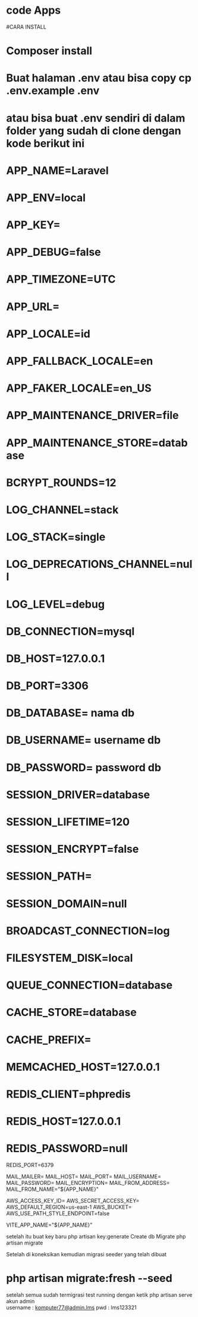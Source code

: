 # code Apps 

  #CARA INSTALL 


# Composer install 
# Buat halaman .env atau bisa copy cp .env.example .env
# atau bisa buat .env sendiri  di dalam folder yang sudah di clone dengan kode berikut ini 
 # APP_NAME=Laravel
 # APP_ENV=local
 # APP_KEY=
 # APP_DEBUG=false
 # APP_TIMEZONE=UTC
 # APP_URL=

 # APP_LOCALE=id
 # APP_FALLBACK_LOCALE=en
 # APP_FAKER_LOCALE=en_US

 # APP_MAINTENANCE_DRIVER=file
 # APP_MAINTENANCE_STORE=database

 # BCRYPT_ROUNDS=12

 # LOG_CHANNEL=stack
 # LOG_STACK=single
 # LOG_DEPRECATIONS_CHANNEL=null
 # LOG_LEVEL=debug

 # DB_CONNECTION=mysql
 # DB_HOST=127.0.0.1
 # DB_PORT=3306
 # DB_DATABASE= nama db
 # DB_USERNAME= username db
 # DB_PASSWORD= password db

 # SESSION_DRIVER=database
 # SESSION_LIFETIME=120
 # SESSION_ENCRYPT=false
 # SESSION_PATH=
 # SESSION_DOMAIN=null

 # BROADCAST_CONNECTION=log
 # FILESYSTEM_DISK=local
 # QUEUE_CONNECTION=database

 # CACHE_STORE=database
# CACHE_PREFIX=

# MEMCACHED_HOST=127.0.0.1

# REDIS_CLIENT=phpredis
# REDIS_HOST=127.0.0.1
# REDIS_PASSWORD=null
REDIS_PORT=6379

MAIL_MAILER=
MAIL_HOST=
MAIL_PORT=
MAIL_USERNAME=
MAIL_PASSWORD=
MAIL_ENCRYPTION=
MAIL_FROM_ADDRESS= 
MAIL_FROM_NAME="${APP_NAME}"

AWS_ACCESS_KEY_ID=
AWS_SECRET_ACCESS_KEY=
AWS_DEFAULT_REGION=us-east-1
AWS_BUCKET=
AWS_USE_PATH_STYLE_ENDPOINT=false

VITE_APP_NAME="${APP_NAME}" 


 
  setelah itu buat key baru
 php artisan key:generate 
 Create db 
 Migrate 
 php artisan migrate 




 Setelah di koneksikan kemudian migrasi seeder yang telah dibuat 
# php artisan migrate:fresh --seed
 setelah semua sudah termigrasi 
 test running dengan ketik php artisan serve
 akun admin  
 username : komputer77@admin.lms
 pwd      : lms123321 




